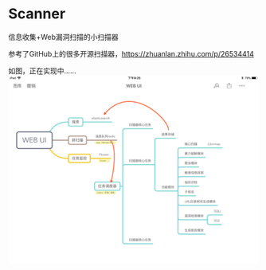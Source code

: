 # Scanner
信息收集+Web漏洞扫描的小扫描器

参考了GitHub上的很多开源扫描器，https://zhuanlan.zhihu.com/p/26534414

如图，正在实现中……
![a](img/img_0121.png)
